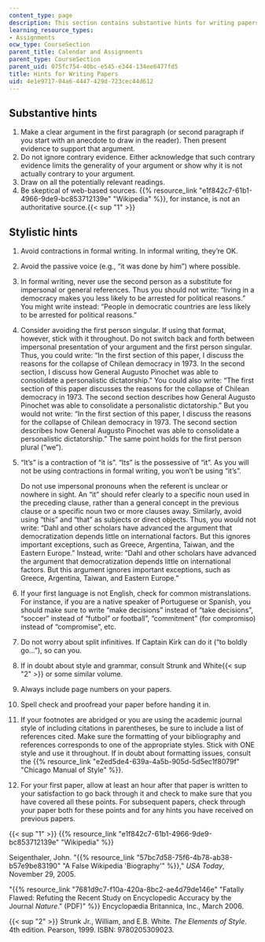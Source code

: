 ```yaml
---
content_type: page
description: This section contains substantive hints for writing papers.
learning_resource_types:
- Assignments
ocw_type: CourseSection
parent_title: Calendar and Assignments
parent_type: CourseSection
parent_uid: 075fc754-40bc-e545-e344-134ee6477fd5
title: Hints for Writing Papers
uid: 4e1e9717-04a6-4447-429d-723cec44d612
---
```


Substantive hints 
------------------

1.  Make a clear argument in the first paragraph (or second paragraph if you start with an anecdote to draw in the reader). Then present evidence to support that argument.
2.  Do not ignore contrary evidence. Either acknowledge that such contrary evidence limits the generality of your argument or show why it is not actually contrary to your argument.
3.  Draw on all the potentially relevant readings.
4.  Be skeptical of web-based sources. {{% resource_link "e1f842c7-61b1-4966-9de9-bc853712139e" "Wikipedia" %}}, for instance, is not an authoritative source.{{< sup "1" >}}

Stylistic hints
---------------

1.  Avoid contractions in formal writing. In informal writing, they’re OK.
2.  Avoid the passive voice (e.g., “it was done by him”) where possible.
3.  In formal writing, never use the second person as a substitute for impersonal or general references. Thus you should not write: “living in a democracy makes you less likely to be arrested for political reasons.” You might write instead: “People in democratic countries are less likely to be arrested for political reasons.”
4.  Consider avoiding the first person singular. If using that format, however, stick with it throughout. Do not switch back and forth between impersonal presentation of your argument and the first person singular. Thus, you could write: “In the first section of this paper, I discuss the reasons for the collapse of Chilean democracy in 1973. In the second section, I discuss how General Augusto Pinochet was able to consolidate a personalistic dictatorship.” You could also write: “The first section of this paper discusses the reasons for the collapse of Chilean democracy in 1973. The second section describes how General Augusto Pinochet was able to consolidate a personalistic dictatorship.” But you would not write: “In the first section of this paper, I discuss the reasons for the collapse of Chilean democracy in 1973. The second section describes how General Augusto Pinochet was able to consolidate a personalistic dictatorship.” The same point holds for the first person plural (“we”).
5.  “It’s” is a contraction of “it is”. “Its” is the possessive of “it”. As you will not be using contractions in formal writing, you won’t be using “it’s”.
    
    Do not use impersonal pronouns when the referent is unclear or nowhere in sight. An “it” should refer clearly to a specific noun used in the preceding clause, rather than a general concept in the previous clause or a specific noun two or more clauses away. Similarly, avoid using “this” and “that” as subjects or direct objects. Thus, you would not write: “Dahl and other scholars have advanced the argument that democratization depends little on international factors. But this ignores important exceptions, such as Greece, Argentina, Taiwan, and the Eastern Europe.” Instead, write: “Dahl and other scholars have advanced the argument that democratization depends little on international factors. But this argument ignores important exceptions, such as Greece, Argentina, Taiwan, and Eastern Europe.”
    
6.  If your first language is not English, check for common mistranslations. For instance, if you are a native speaker of Portuguese or Spanish, you should make sure to write “make decisions” instead of “take decisions”, “soccer” instead of “futbol” or football”, “commitment” (for compromiso) instead of “compromise”, etc.
7.  Do not worry about split infinitives. If Captain Kirk can do it (“to boldly go…”), so can you.
8.  If in doubt about style and grammar, consult Strunk and White{{< sup "2" >}} or some similar volume.
9.  Always include page numbers on your papers.
10.  Spell check and proofread your paper before handing it in.
11.  If your footnotes are abridged or you are using the academic journal style of including citations in parentheses, be sure to include a list of references cited. Make sure the formatting of your bibliography and references corresponds to one of the appropriate styles. Stick with ONE style and use it throughout. If in doubt about formatting issues, consult the {{% resource_link "e2ed5de4-639a-4a5b-905d-5d5ec1f8079f" "Chicago Manual of Style" %}}.
12.  For your first paper, allow at least an hour after that paper is written to your satisfaction to go back through it and check to make sure that you have covered all these points. For subsequent papers, check through your paper both for these points and for any hints you have received on previous papers. 

{{< sup "1" >}} {{% resource_link "e1f842c7-61b1-4966-9de9-bc853712139e" "Wikipedia" %}}

Seigenthaler, John. "{{% resource_link "57bc7d58-75f6-4b78-ab38-b57e9be83190" "A False Wikipedia 'Biography'" %}}," _USA Today_, November 29, 2005.

"{{% resource_link "7681d9c7-f10a-420a-8bc2-ae4d79de146e" "Fatally Flawed: Refuting the Recent Study on Encyclopedic Accuracy by the Journal _Nature_.\" (PDF)" %}} Encyclopædia Britannica, Inc., March 2006.

{{< sup "2" >}} Strunk Jr., William, and E.B. White. _The Elements of Style_. 4th edition. Pearson, 1999. ISBN: 9780205309023.